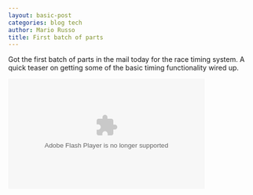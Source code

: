 ```yaml
---
layout: basic-post
categories: blog tech
author: Mario Russo
title: First batch of parts
---
```

Got the first batch of parts in the mail today for the race timing system. A quick teaser on getting some of the basic timing functionality wired up.

<object type="application/x-shockwave-flash" width="400" height="225" data="http://www.flickr.com/apps/video/stewart.swf?v=71377" classid="clsid:D27CDB6E-AE6D-11cf-96B8-444553540000"> <param name="flashvars" value="intl_lang=en-us&amp;photo_secret=bd92f90f1f&amp;photo_id=5446850048" /><param name="movie" value="http://www.flickr.com/apps/video/stewart.swf?v=71377" /><param name="bgcolor" value="#000000" /><param name="allowFullScreen" value="true" /><embed type="application/x-shockwave-flash" src="http://www.flickr.com/apps/video/stewart.swf?v=71377" bgcolor="#000000" allowfullscreen="true" flashvars="intl_lang=en-us&amp;photo_secret=bd92f90f1f&amp;photo_id=5446850048" height="225" width="400"></embed></object>
